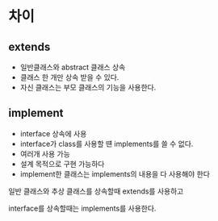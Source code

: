 # 차이

## extends
- 일반클래스와 abstract 클래스 상속
- 클래스 한 개만 상속 받을 수 있다.
- 자신 클래스는 부모 클래스의 기능을 사용한다.

## implement
- interface 상속에 사용
- interface가 class를 사용할 떈 implements를 쓸 수 없다.
- 여러개 사용 가능
- 설계 목적으로 구현 가능하다
- implement한 클래스는 implements의 내용을 다 사용해야 한다


일반 클래스와 추상 클래스를 상속할때 extends를 사용하고

interface를 상속할때는 implements를 사용한다.
